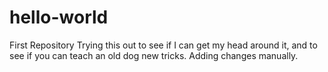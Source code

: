 # hello-world
First Repository
Trying this out to see if I can get my head around it, and to see if you can teach an old dog new tricks.
Adding changes manually.
